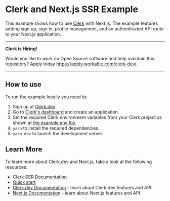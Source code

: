 # Clerk and Next.js SSR Example

This example shows how to use [Clerk](https://www.clerk.dev/?utm_source=github&utm_medium=starter_repos&utm_campaign=nextjs_starter) with Next.js. The example features adding sign up, sign in, profile management, and an authenticated API route to your Next.js application.

---

**Clerk is Hiring!**

Would you like to work on Open Source software and help maintain this repository? Apply today https://apply.workable.com/clerk-dev/.

---

## How to use
To run the example locally you need to:

1. Sign up at [Clerk.dev](https://www.clerk.dev/?utm_source=github&utm_medium=starter_repos&utm_campaign=nextjs_starter).
2. Go to [Clerk's dashboard](https://dashboard.clerk.dev/?utm_source=github&utm_medium=starter_repos&utm_campaign=nextjs_starter) and create an application.
3. Set the required Clerk environment variables from your Clerk project as shown at [the example env file](./.env.local.sample).
4. `yarn` to install the required dependencies.
5. `yarn dev` to launch the development server.

## Learn More

To learn more about Clerk.dev and Next.js, take a look at the following resources:

- [Clerk SSR Documentation](https://docs.clerk.dev/popular-guides/ssr-beta)
- [Quick start](https://docs.clerk.dev/get-started/nextjs?utm_source=github&utm_medium=starter_repos&utm_campaign=nextjs_starter)
- [Clerk.dev Documentation](https://docs.clerk.dev/?utm_source=github&utm_medium=starter_repos&utm_campaign=nextjs_starter) - learn about Clerk.dev features and API.
- [Next.js Documentation](https://nextjs.org/docs?utm_source=github&utm_medium=starter_repos&utm_campaign=nextjs_starter) - learn about Next.js features and API.

